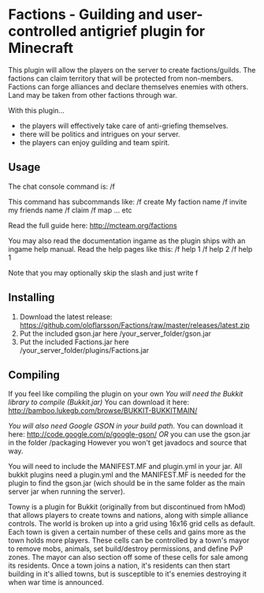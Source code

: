 Factions - Guilding and user-controlled antigrief plugin for Minecraft
====================
This plugin will allow the players on the server to create factions/guilds. The factions can claim territory that will be protected from non-members. Factions can forge alliances and declare themselves enemies with others. Land may be taken from other factions through war.

With this plugin...
 - the players will effectively take care of anti-griefing themselves.
 - there will be politics and intrigues on your server.
 - the players can enjoy guilding and team spirit.

Usage
---------
The chat console command is:
/f

This command has subcommands like:
/f create My faction name
/f invite my friends name
/f claim
/f map
... etc

Read the full guide here:
http://mcteam.org/factions

You may also read the documentation ingame as the plugin ships with an ingame help manual. Read the help pages like this:
/f help 1
/f help 2
/f help 1

Note that you may optionally skip the slash and just write
f

Installing
---------
1. Download the latest release: https://github.com/oloflarsson/Factions/raw/master/releases/latest.zip
1. Put the included gson.jar here /your_server_folder/gson.jar
1. Put the included Factions.jar here /your_server_folder/plugins/Factions.jar

Compiling
---------
If you feel like compiling the plugin on your own
*You will need the Bukkit library to compile (Bukkit.jar)*
You can download it here: http://bamboo.lukegb.com/browse/BUKKIT-BUKKITMAIN/

*You will also need Google GSON in your build path.*
You can download it here: http://code.google.com/p/google-gson/
*OR* you can use the gson.jar in the folder /packaging
However you won't get javadocs and source that way.

You will need to include the MANIFEST.MF and plugin.yml in your jar. All bukkit plugins need a plugin.yml and the MANIFEST.MF is needed for the plugin to find the gson.jar (wich should be in the same folder as the main server jar when running the server).



Towny is a plugin for Bukkit (originally from but discontinued from hMod) that allows players to create towns and nations, along with simple alliance controls. The world is broken up into a grid using 16x16 grid cells as default. Each town is given a certain number of these cells and gains more as the town holds more players. These cells can be controlled by a town's mayor to remove mobs, animals, set build/destroy permissions, and define PvP zones. The mayor can also section off some of these cells for sale among its residents. Once a town joins a nation, it's residents can then start building in it's allied towns, but is susceptible to it's enemies destroying it when war time is announced.